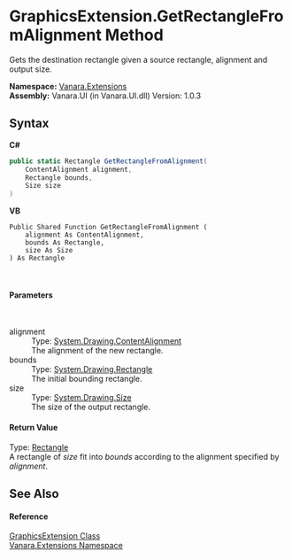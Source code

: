 # GraphicsExtension.GetRectangleFromAlignment Method 
 

Gets the destination rectangle given a source rectangle, alignment and output size.

**Namespace:**&nbsp;<a href="9abe54ff-18ce-e333-beed-30e855655381">Vanara.Extensions</a><br />**Assembly:**&nbsp;Vanara.UI (in Vanara.UI.dll) Version: 1.0.3

## Syntax

**C#**<br />
``` C#
public static Rectangle GetRectangleFromAlignment(
	ContentAlignment alignment,
	Rectangle bounds,
	Size size
)
```

**VB**<br />
``` VB
Public Shared Function GetRectangleFromAlignment ( 
	alignment As ContentAlignment,
	bounds As Rectangle,
	size As Size
) As Rectangle
```

<br />

#### Parameters
&nbsp;<dl><dt>alignment</dt><dd>Type: <a href="http://msdn2.microsoft.com/en-us/library/7ded0ec2" target="_blank">System.Drawing.ContentAlignment</a><br />The alignment of the new rectangle.</dd><dt>bounds</dt><dd>Type: <a href="http://msdn2.microsoft.com/en-us/library/1zk39146" target="_blank">System.Drawing.Rectangle</a><br />The initial bounding rectangle.</dd><dt>size</dt><dd>Type: <a href="http://msdn2.microsoft.com/en-us/library/bfwt6fe5" target="_blank">System.Drawing.Size</a><br />The size of the output rectangle.</dd></dl>

#### Return Value
Type: <a href="http://msdn2.microsoft.com/en-us/library/1zk39146" target="_blank">Rectangle</a><br />A rectangle of *size* fit into *bounds* according to the alignment specified by *alignment*.

## See Also


#### Reference
<a href="993fddca-43e0-82a0-1744-ce83939a8293">GraphicsExtension Class</a><br /><a href="9abe54ff-18ce-e333-beed-30e855655381">Vanara.Extensions Namespace</a><br />